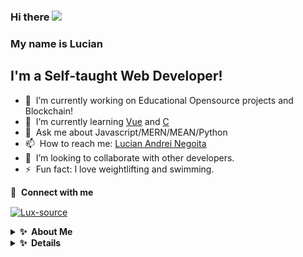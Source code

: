 ### Hi there <a href="https://www.gautamkrishnar.com/"><img src="https://media.giphy.com/media/hvRJCLFzcasrR4ia7z/giphy.gif" width="25px"></a>

### My name is Lucian

## I'm a Self-taught Web Developer!

- 🔭 &nbsp;I’m currently working on Educational Opensource projects and Blockchain!
- 🌱 &nbsp;I’m currently learning [Vue](https://vuejs.org/) and [C](https://en.wikipedia.org/wiki/C_(programming_language))
- 💬 &nbsp;Ask me about Javascript/MERN/MEAN/Python
- 📫 &nbsp;How to reach me: [Lucian Andrei Negoita](https://www.linkedin.com/in/lucian-andrei-negoita/)
- 👯 &nbsp;I’m looking to collaborate with other developers.
- ⚡ &nbsp;Fun fact: I love weightlifting and swimming.

🔗 &nbsp;**Connect with me**

<p align="left">
<a href="https://www.linkedin.com/in/lucian-andrei-negoita/" target="blank"><img align="center" src="https://raw.githubusercontent.com/rahuldkjain/github-profile-readme-generator/master/src/images/icons/Social/linked-in-alt.svg" alt="Lux-source" height="30" width="40" /></a>

<br />
<details>
  <summary><b>✨&nbsp;&nbsp;About&nbsp;Me</b></summary>
  <br/>

I am a Fullstack Developer. I create SPA web pages with responsive design, mainly using Frameworks like Angular or React. I'm a weightlifter and I also enjoy swimming since I was younger.

### Opensource Contributions

Most of my projects are released as open-source on GitHub, and currently I'm trying to contribute to this projects:

- [Devpill.me](https://github.com/dcbuild3r/devpill.me)

</details>

<details>
    <summary><b>✨&nbsp;&nbsp;Details</b></summary>
    
<a href="https://www.w3.org/html/" target="_blank"> <img src="https://raw.githubusercontent.com/devicons/devicon/master/icons/html5/html5-original-wordmark.svg" alt="html5" width="40" height="40"/> <a href="https://www.w3schools.com/css/" target="_blank"> <img src="https://raw.githubusercontent.com/devicons/devicon/master/icons/css3/css3-original-wordmark.svg" alt="css3" width="40" height="40"/> </a> <a href="https://developer.mozilla.org/en-US/docs/Web/JavaScript" target="_blank"> <img src="https://raw.githubusercontent.com/devicons/devicon/master/icons/javascript/javascript-original.svg" alt="javascript" width="40" height="40"/> <a href="https://commons.wikimedia.org/wiki/File:Solidity_logo.svg" target="_blank"/> <img src="https://upload.wikimedia.org/wikipedia/commons/thumb/9/98/Solidity_logo.svg/579px-Solidity_logo.svg.png?20201202112837" alt="Solidity" width="40" height="40"/> <a href="https://www.python.org/" target="_blank"/> <img src="https://upload.wikimedia.org/wikipedia/commons/thumb/c/c3/Python-logo-notext.svg/1869px-Python-logo-notext.svg.png" alt="python" width="40" hight="40"/> <a href="https://angular.io/" target="_blank"/> <img src="https://upload.wikimedia.org/wikipedia/commons/thumb/c/cf/Angular_full_color_logo.svg/2048px-Angular_full_color_logo.svg.png" alt="angular" width="40" hight="40"/> <a href="https://reactjs.org/" target="_blank"/> <img src="https://upload.wikimedia.org/wikipedia/commons/thumb/4/47/React.svg/1200px-React.svg.png" alt="react" width="40" hight="40"/> <a href="https://vuejs.org/" target="_blank"/> <img src="https://miro.medium.com/max/1200/1*qHsE-PM5TLmqzmYjmlr6-A.png" alt="vue" width="80" hight="80"/> <a href="https://jquery.com/" target="_blank"/> <img src="[https://img2.freepng.es/20180601/vio/kisspng-jquery-web-development-ajax-event-php-ajax-5b111dfd8f9687.0714511015278484455882.jpg](https://img2.freepng.es/20180601/vio/kisspng-jquery-web-development-ajax-event-php-ajax-5b111dfd8f9687.0714511015278484455882.jpg)" alt="jQuery" width="80" hight="80"/> <a href="https://expressjs.com/es/" target="_blank"/> <img src="https://upload.wikimedia.org/wikipedia/commons/6/64/Expressjs.png" alt="express.js" width="80" hight="80"/> <a href="https://nodejs.org/en/" target="_blank"/> <img src="https://upload.wikimedia.org/wikipedia/commons/thumb/d/d9/Node.js_logo.svg/1280px-Node.js_logo.svg.png" alt="node.js" width="80" hight="80"/> <a href="https://getbootstrap.com/" target="_blank"/> <img src="https://upload.wikimedia.org/wikipedia/commons/thumb/b/b2/Bootstrap_logo.svg/512px-Bootstrap_logo.svg.png" alt="bootstrap" width="40" hight="40"/> <a href="https://tailwindcss.com/" target="_blank"/> <img src="https://upload.wikimedia.org/wikipedia/commons/thumb/d/d5/Tailwind_CSS_Logo.svg/2048px-Tailwind_CSS_Logo.svg.png" alt="tailwind" width="40" hight="40"/> <a href="https://sass-lang.com/" target="_blank"/> <img src="https://upload.wikimedia.org/wikipedia/commons/thumb/9/96/Sass_Logo_Color.svg/1280px-Sass_Logo_Color.svg.png" alt="sass" width="40" hight="40"/> <a href="https://git-scm.com/" target="_blank"/> <img src="https://upload.wikimedia.org/wikipedia/commons/thumb/e/e0/Git-logo.svg/1280px-Git-logo.svg.png" alt="git" width="40" hight="40"/> <a href="mongodb.com/es" target="_blank"/> <img src="https://upload.wikimedia.org/wikipedia/commons/thumb/9/93/MongoDB_Logo.svg/2560px-MongoDB_Logo.svg.png" alt="MongoDB" width="80" height="40"/>




</details>
